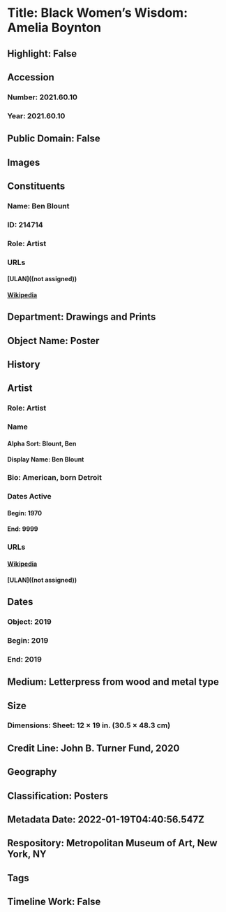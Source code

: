 # Title: Black Women’s Wisdom: Amelia Boynton
## Highlight: False
## Accession
### Number: 2021.60.10
### Year: 2021.60.10
## Public Domain: False
## Images
## Constituents
### Name: Ben Blount
### ID: 214714
### Role: Artist
### URLs
#### [ULAN]((not assigned))
#### [Wikipedia](https://www.wikidata.org/wiki/Q109399033)
## Department: Drawings and Prints
## Object Name: Poster
## History
## Artist
### Role: Artist
### Name
#### Alpha Sort: Blount, Ben
#### Display Name: Ben Blount
### Bio: American, born Detroit
### Dates Active
#### Begin: 1970
#### End: 9999
### URLs
#### [Wikipedia](https://www.wikidata.org/wiki/Q109399033)
#### [ULAN]((not assigned))
## Dates
### Object: 2019
### Begin: 2019
### End: 2019
## Medium: Letterpress from wood and metal type
## Size
### Dimensions: Sheet: 12 × 19 in. (30.5 × 48.3 cm)
## Credit Line: John B. Turner Fund, 2020
## Geography
## Classification: Posters
## Metadata Date: 2022-01-19T04:40:56.547Z
## Respository: Metropolitan Museum of Art, New York, NY
## Tags
## Timeline Work: False